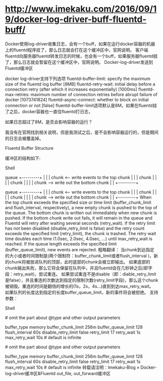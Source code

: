 

# http://www.imekaku.com/2016/09/19/docker-log-driver-buff-fluentd-buff/

Docker使用log-driver收集日志，会有一个buff，如果在运行docker容器的机器上的fluentd程序挂了，那么日志就会打在这个缓冲区中，官网说明。
客户端fluentd向服务器fluentd转发日志的时候，也会有一个buff，如果服务器fluentd挂了，那么日志就会暂留在这个缓冲区中，官网说明。
Docker-log-driver发送到Fluentd缓冲区

docker log-driver支持下列选项
fluentd-buffer-limit: specify the maximum size of the fluentd log buffer [8MB]
fluentd-retry-wait: initial delay before a connection retry (after which it increases exponentially) [1000ms]
fluentd-max-retries: maximum number of connection retries before abrupt failure of docker [1073741824]
fluentd-async-connect: whether to block on initial connection or not [false]
fluentd-buffer-limit选项默认是8M，如果在fluentd挂了之后，docker容器也一直往fluentd打日志，

如果日志超过了8M，是否会影响容器的运行？

我没有在官网找到相关说明，但是我测试之后，是不会影响容器运行的，但是期间的日志会被覆盖掉。

Fluentd Buffer Structure

缓冲区的结构如下:

Shell

queue
+---------+
|         |
|  chunk <-- write events to the top chunk
|         |
|  chunk  |
|         |
|  chunk  |
|         |
|  chunk --> write out the bottom chunk
|         |
+---------+

queue
+---------+
|         |
|  chunk <-- write events to the top chunk
|         |
|  chunk  |
|         |
|  chunk  |
|         |
|  chunk --> write out the bottom chunk
|         |
+---------+
When the top chunk exceeds the specified size or time limit (buffer_chunk_limit and flush_interval, respectively), a new empty chunk is pushed to the top of the queue. The bottom chunk is written out immediately when new chunk is pushed.
If the bottom chunk write out fails, it will remain in the queue and Fluentd will retry after waiting several seconds (retry_wait). If the retry limit has not been disabled (disable_retry_limit is false) and the retry count exceeds the specified limit (retry_limit), the chunk is trashed. The retry wait time doubles each time (1.0sec, 2.0sec, 4.0sec, …) until max_retry_wait is reached. If the queue length exceeds the specified limit (buffer_queue_limit), new events are rejected.
粗略翻译：
当chunk到达指定的大小或者时间限制是(两个限制符：buffer_chunk_limit或者flush_interval )，新的chunk将被放进队列的顶部，此时底部的chunk会被立即输出。
如果底部的chunk输出失败，那么它将会保留在队列中，并且fluentd会在几秒钟之后(即字段：retry_wait)，尝试重连。
如果尝试重连不是disable（即：diable_retry_limit是false），并且重连的次数达到指定的限制次数(retry_limit字段)，那么这个chunk被销毁。重连的时间是翻倍的增长的(1s，2s，4s…)直到到达max_retry_wait。
如果队列的长度达到指定的长度buffer_queue_limit，新的事件将会被拒绝。
支持参数：

Shell

<match pattern>
  # omit the part about @type and other output parameters

  buffer_type memory
  buffer_chunk_limit 256m
  buffer_queue_limit 128
  flush_interval 60s
  disable_retry_limit false
  retry_limit 17
  retry_wait 1s
  max_retry_wait 10s # default is infinite
</match>

<match pattern>
  # omit the part about @type and other output parameters
 
  buffer_type memory
  buffer_chunk_limit 256m
  buffer_queue_limit 128
  flush_interval 60s
  disable_retry_limit false
  retry_limit 17
  retry_wait 1s
  max_retry_wait 10s # default is infinite
</match>
转载请注明：Imekaku-Blog » Docker-log-driver缓冲区&Fluentd out_file, out_forward缓冲区
